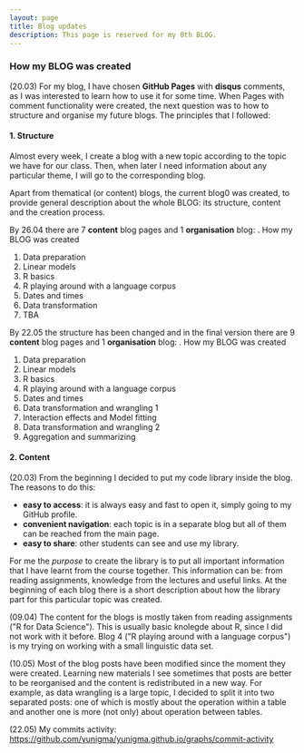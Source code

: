 ```yaml
---
layout: page
title: Blog updates
description: This page is reserved for my 0th BLOG.
---
```


### How my BLOG was created

(20.03) For my blog, I have chosen **GitHub Pages** with **disqus** comments, as I was interested to learn how to use it for some time. When Pages with comment functionality were created, the next question was to how to structure and organise my future blogs. The principles that I followed:

#### 1. Structure
Almost every week, I create a blog with a new topic according to the topic we have for our class. Then, when later I need information about any particular theme, I will go to the corresponding blog.

Apart from thematical (or content) blogs, the current blog0 was created, to provide general description about the whole BLOG: its structure, content and the creation process.

By 26.04 there are 7 **content** blog pages and 1 **organisation** blog:
. How my BLOG was created
1. Data preparation
2. Linear models
3. R basics
4. R playing around with a language corpus
5. Dates and times
6. Data transformation
7. TBA

By 22.05 the structure has been changed and in the final version there are 9 **content** blog pages and 1 **organisation** blog:
. How my BLOG was created
1. Data preparation
2. Linear models
3. R basics
4. R playing around with a language corpus
5. Dates and times
6. Data transformation and wrangling 1
7. Interaction effects and Model fitting
8. Data transformation and wrangling 2
9. Aggregation and summarizing

#### 2. Content
(20.03) From the beginning I decided to put my code library inside the blog. The reasons to do this:
- **easy to access**: it is always easy and fast to open it, simply going to my GitHub profile.
- **convenient navigation**: each topic is in a separate blog but all of them can be reached from the main page.
- **easy to share**: other students can see and use my library.

For me the *purpose* to create the library is to put all important information that I have learnt from the course together. This information can be: from reading assignments, knowledge from the lectures and useful links. At the beginning of each blog there is a short description about how the library part for this particular topic was created.

(09.04) The content for the blogs is mostly taken from reading assignments ("R for Data Science"). This is usually basic knolegde about R, since I did not work with it before.
Blog 4 ("R playing around with a language corpus") is my trying on working with a small linguistic data set.

(10.05) Most of the blog posts have been modified since the moment they were created. Learning new materials I see sometimes that posts are better to be reorganised and the content is redistributed in a new way. For example, as data wrangling is a large topic, I decided to split it into two separated posts: one of which is mostly about the operation within a table and another one is more (not only) about operation between tables.

(22.05) My commits activity: <https://github.com/yunigma/yunigma.github.io/graphs/commit-activity>

